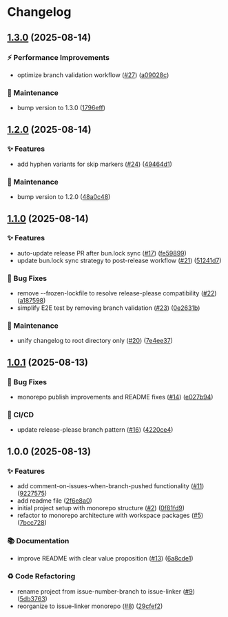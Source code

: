 # Changelog

## [1.3.0](https://github.com/sugurutakahashi-1234/issue-linker/compare/v1.2.0...v1.3.0) (2025-08-14)


### ⚡ Performance Improvements

* optimize branch validation workflow ([#27](https://github.com/sugurutakahashi-1234/issue-linker/issues/27)) ([a09028c](https://github.com/sugurutakahashi-1234/issue-linker/commit/a09028c1a93980709a550c0c612b3b2921ffd455))


### 🔧 Maintenance

* bump version to 1.3.0 ([1796eff](https://github.com/sugurutakahashi-1234/issue-linker/commit/1796effc831acd4afed0b30df3b535a651dd9195))

## [1.2.0](https://github.com/sugurutakahashi-1234/issue-linker/compare/v1.1.0...v1.2.0) (2025-08-14)


### ✨ Features

* add hyphen variants for skip markers ([#24](https://github.com/sugurutakahashi-1234/issue-linker/issues/24)) ([49464d1](https://github.com/sugurutakahashi-1234/issue-linker/commit/49464d1898a375c85c62333ce655a9c28de90876))


### 🔧 Maintenance

* bump version to 1.2.0 ([48a0c48](https://github.com/sugurutakahashi-1234/issue-linker/commit/48a0c485c7b821ff33b8c08c37c364b1658329f8))

## [1.1.0](https://github.com/sugurutakahashi-1234/issue-linker/compare/v1.0.1...v1.1.0) (2025-08-14)


### ✨ Features

* auto-update release PR after bun.lock sync ([#17](https://github.com/sugurutakahashi-1234/issue-linker/issues/17)) ([fe59899](https://github.com/sugurutakahashi-1234/issue-linker/commit/fe598991eda2c22d11b1a96a78bb0560b6bcc9f1))
* update bun.lock sync strategy to post-release workflow ([#21](https://github.com/sugurutakahashi-1234/issue-linker/issues/21)) ([51241d7](https://github.com/sugurutakahashi-1234/issue-linker/commit/51241d7851b76edcbbd650aee46d277d65c3a295))


### 🐛 Bug Fixes

* remove --frozen-lockfile to resolve release-please compatibility ([#22](https://github.com/sugurutakahashi-1234/issue-linker/issues/22)) ([a187598](https://github.com/sugurutakahashi-1234/issue-linker/commit/a187598354b6437ffade47dfc9057fee0a56c519))
* simplify E2E test by removing branch validation ([#23](https://github.com/sugurutakahashi-1234/issue-linker/issues/23)) ([0e2631b](https://github.com/sugurutakahashi-1234/issue-linker/commit/0e2631b1cfbe0a15eb20df403e7191c00ee0e698))


### 🔧 Maintenance

* unify changelog to root directory only ([#20](https://github.com/sugurutakahashi-1234/issue-linker/issues/20)) ([7e4ee37](https://github.com/sugurutakahashi-1234/issue-linker/commit/7e4ee37c37d559b713f982193324bf82ff7b7566))

## [1.0.1](https://github.com/sugurutakahashi-1234/issue-linker/compare/v1.0.0...v1.0.1) (2025-08-13)


### 🐛 Bug Fixes

* monorepo publish improvements and README fixes ([#14](https://github.com/sugurutakahashi-1234/issue-linker/issues/14)) ([e027b94](https://github.com/sugurutakahashi-1234/issue-linker/commit/e027b947467ef04d8752f787b98ac5af99ac680d))


### 👷 CI/CD

* update release-please branch pattern ([#16](https://github.com/sugurutakahashi-1234/issue-linker/issues/16)) ([4220ce4](https://github.com/sugurutakahashi-1234/issue-linker/commit/4220ce4203404d450f9ca4e07e70e6ff6e951a74))

## 1.0.0 (2025-08-13)


### ✨ Features

* add comment-on-issues-when-branch-pushed functionality ([#11](https://github.com/sugurutakahashi-1234/issue-linker/issues/11)) ([9227575](https://github.com/sugurutakahashi-1234/issue-linker/commit/9227575838570f3439efef443aeb550eca29e69f))
* add readme file ([2f6e8a0](https://github.com/sugurutakahashi-1234/issue-linker/commit/2f6e8a0b2fb4c366f9641735d29e6de64da381d7))
* initial project setup with monorepo structure ([#2](https://github.com/sugurutakahashi-1234/issue-linker/issues/2)) ([0f81fd9](https://github.com/sugurutakahashi-1234/issue-linker/commit/0f81fd91b27fc1f4376aa83b972ce74bfdd79c46))
* refactor to monorepo architecture with workspace packages ([#5](https://github.com/sugurutakahashi-1234/issue-linker/issues/5)) ([7bcc728](https://github.com/sugurutakahashi-1234/issue-linker/commit/7bcc728131c509a37e5b5d456e1c0858611b572d))


### 📚 Documentation

* improve README with clear value proposition ([#13](https://github.com/sugurutakahashi-1234/issue-linker/issues/13)) ([6a8cde1](https://github.com/sugurutakahashi-1234/issue-linker/commit/6a8cde1f1e207dfcf5ab0e4ea6dc0b64a47a803b))


### ♻️ Code Refactoring

* rename project from issue-number-branch to issue-linker ([#9](https://github.com/sugurutakahashi-1234/issue-linker/issues/9)) ([5db3763](https://github.com/sugurutakahashi-1234/issue-linker/commit/5db3763cff3e6cc1e88dfa1b7744de6e6546cf44))
* reorganize to issue-linker monorepo ([#8](https://github.com/sugurutakahashi-1234/issue-linker/issues/8)) ([29cfef2](https://github.com/sugurutakahashi-1234/issue-linker/commit/29cfef289ee14254366bebe227075a1f91d21388))
